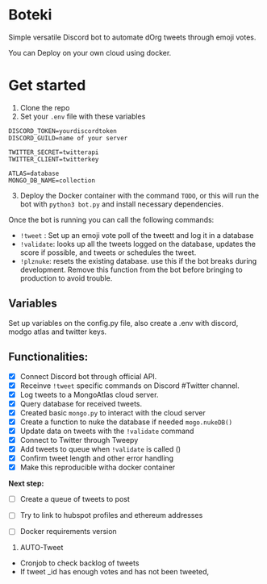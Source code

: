 # Boteki
Simple versatile Discord bot to automate dOrg tweets through emoji votes.

You can Deploy on your own cloud using docker.

# Get started

1. Clone the repo 
2. Set your `.env` file with these variables
```
DISCORD_TOKEN=yourdiscordtoken
DISCORD_GUILD=name of your server

TWITTER_SECRET=twitterapi
TWITTER_CLIENT=twitterkey

ATLAS=database
MONGO_DB_NAME=collection  
```
3. Deploy the Docker container with the command `TODO`, or  this will run the bot with `python3 bot.py` and install necessary dependencies.

Once the bot is running you can call the following commands:
 - `!tweet` : Set up an emoji vote poll of the tweett and log it in a database
 - `!validate`: looks up all the tweets logged on the database, updates the score if possible, and tweets or schedules the tweet.
 - `!plznuke`: resets the existing database. use this if the bot breaks during development. Remove this function from the bot before bringing to production to avoid trouble.
  
## Variables
Set up variables on the config.py file, also create a .env with discord, modgo atlas and twitter keys.

## Functionalities:

- [x] Connect Discord bot through official API.
- [x] Receinve `!tweet` specific commands on Discord #Twitter channel.
- [x] Log tweets to a MongoAtlas cloud server. 
- [x] Query database for received tweets.
- [x] Created basic `mongo.py` to interact with the cloud server
- [x] Create a function to nuke the database if needed `mogo.nukeDB()`
- [x] Update data on tweets with the `!validate` command
- [x] Connect to Twitter through Tweepy
- [x] Add tweets to queue when `!validate` is called () 
- [x] Confirm tweet length and other error handling
- [x] Make this reproducible witha docker container

**Next step:**
- [ ] Create a queue of tweets to post
- [ ] Try to link to hubspot profiles and ethereum addresses
- [ ] Docker requirements version 


1. AUTO-Tweet
 - Cronjob to check backlog of tweets
 - If tweet _id has enough votes and has not been tweeted,
